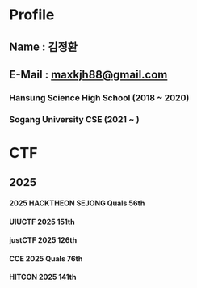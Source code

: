 # Profile
## Name : 김정환
## E-Mail : maxkjh88@gmail.com
### Hansung Science High School (2018 ~ 2020)
### Sogang University CSE (2021 ~ )
# CTF
## 2025
#### 2025 HACKTHEON SEJONG Quals 56th
#### UIUCTF 2025 151th
#### justCTF 2025 126th
#### CCE 2025 Quals 76th
#### HITCON 2025 141th


<!--
**JH0814/JH0814** is a ✨ _special_ ✨ repository because its `README.md` (this file) appears on your GitHub profile.

Here are some ideas to get you started:

- 🔭 I’m currently working on ...
- 🌱 I’m currently learning ...
- 👯 I’m looking to collaborate on ...
- 🤔 I’m looking for help with ...
- 💬 Ask me about ...
- 📫 How to reach me: ...
- 😄 Pronouns: ...
- ⚡ Fun fact: ...
-->
